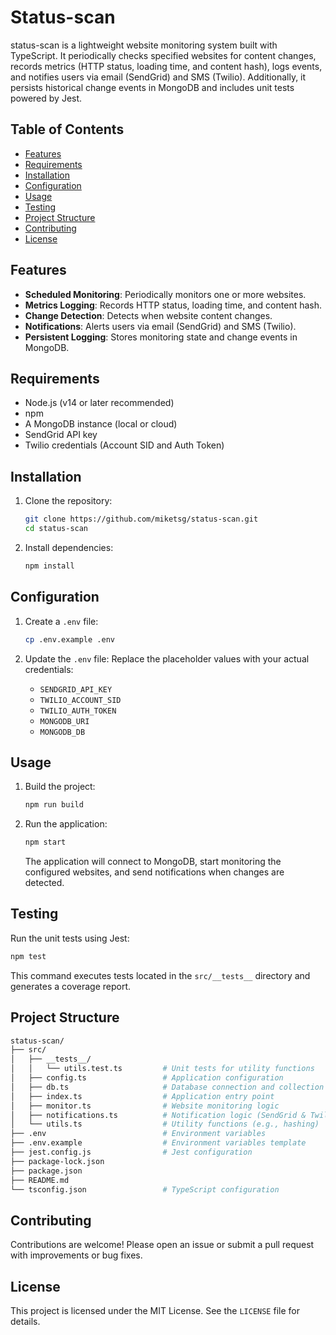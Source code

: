 # Status-scan

status-scan is a lightweight website monitoring system built with TypeScript. It periodically checks specified websites for content changes, records metrics (HTTP status, loading time, and content hash), logs events, and notifies users via email (SendGrid) and SMS (Twilio). Additionally, it persists historical change events in MongoDB and includes unit tests powered by Jest.

## Table of Contents

- [Features](#features)
- [Requirements](#requirements)
- [Installation](#installation)
- [Configuration](#configuration)
- [Usage](#usage)
- [Testing](#testing)
- [Project Structure](#project-structure)
- [Contributing](#contributing)
- [License](#license)

## Features

- **Scheduled Monitoring**: Periodically monitors one or more websites.
- **Metrics Logging**: Records HTTP status, loading time, and content hash.
- **Change Detection**: Detects when website content changes.
- **Notifications**: Alerts users via email (SendGrid) and SMS (Twilio).
- **Persistent Logging**: Stores monitoring state and change events in MongoDB.


## Requirements

- Node.js (v14 or later recommended)
- npm
- A MongoDB instance (local or cloud)
- SendGrid API key
- Twilio credentials (Account SID and Auth Token)

## Installation

1. Clone the repository:

   ```sh
   git clone https://github.com/miketsg/status-scan.git
   cd status-scan
   ```

2. Install dependencies:

   ```sh
   npm install
   ```

## Configuration

1. Create a `.env` file:

   ```sh
   cp .env.example .env
   ```

2. Update the `.env` file:
   Replace the placeholder values with your actual credentials:
   - `SENDGRID_API_KEY`
   - `TWILIO_ACCOUNT_SID`
   - `TWILIO_AUTH_TOKEN`
   - `MONGODB_URI`
   - `MONGODB_DB`

## Usage

1. Build the project:

   ```sh
   npm run build
   ```

2. Run the application:

   ```sh
   npm start
   ```

   The application will connect to MongoDB, start monitoring the configured websites, and send notifications when changes are detected.

## Testing

Run the unit tests using Jest:

```sh
npm test
```

This command executes tests located in the `src/__tests__` directory and generates a coverage report.

## Project Structure

```bash
status-scan/
├── src/
│   ├── __tests__/
│   │   └── utils.test.ts         # Unit tests for utility functions
│   ├── config.ts                 # Application configuration
│   ├── db.ts                     # Database connection and collection definitions
│   ├── index.ts                  # Application entry point
│   ├── monitor.ts                # Website monitoring logic
│   ├── notifications.ts          # Notification logic (SendGrid & Twilio)
│   └── utils.ts                  # Utility functions (e.g., hashing)
├── .env                          # Environment variables
├── .env.example                  # Environment variables template
├── jest.config.js                # Jest configuration
├── package-lock.json
├── package.json
├── README.md
└── tsconfig.json                 # TypeScript configuration
```

## Contributing

Contributions are welcome! Please open an issue or submit a pull request with improvements or bug fixes.

## License

This project is licensed under the MIT License. See the `LICENSE` file for details.
